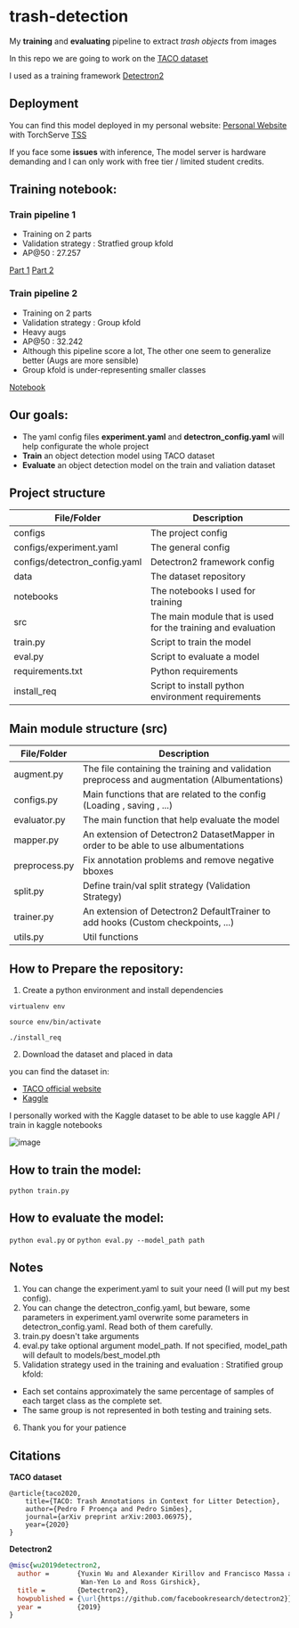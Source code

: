 # trash-detection
My **training** and **evaluating** pipeline to extract *trash objects* from images

In this repo we are going to work on the [TACO dataset](http://tacodataset.org/)

I used as a training framework [Detectron2](https://github.com/facebookresearch/detectron2)

## Deployment
You can find this model deployed in my personal website: [Personal Website](https://personalwebsitemo5.vercel.app/) with TorchServe [TSS](https://github.com/Mo5mami/TSS)

If you face some **issues** with inference, The model server is hardware demanding and I can only work with free tier / limited student credits.


## Training notebook:
### Train pipeline 1
- Training on 2 parts
- Validation strategy : Stratfied group kfold
- AP@50 : 27.257
 
[Part 1](https://www.kaggle.com/mo5mami/trash-detection-project-with-taco-dataset)
[Part 2](https://www.kaggle.com/mo5mami/trash-detection-project-with-taco-dataset-part-2)

### Train pipeline 2
- Training on 2 parts
- Validation strategy : Group kfold
- Heavy augs
- AP@50 : 32.242
- Although this pipeline score a lot, The other one seem to generalize better (Augs are more sensible)
- Group kfold is under-representing smaller classes

[Notebook](https://www.kaggle.com/mo5mami/trash-detection-project-with-heavier-augs)



## Our goals:
- The yaml config files **experiment.yaml** and **detectron_config.yaml** will help configurate the whole project
- **Train** an object detection model using TACO dataset
- **Evaluate** an object detection model on the train and valiation dataset


## Project structure

| File/Folder      | Description |
| ----------- | ----------- |
| configs      | The project config        |
| configs/experiment.yaml      | The general config        |
| configs/detectron_config.yaml      | Detectron2 framework config        |
| data      | The dataset repository        |
| notebooks   | The notebooks I used for training        |
| src   | The main module that is used for the training and evaluation         |
| train.py   | Script to train the model       |
| eval.py   | Script to evaluate a model        |
| requirements.txt   | Python requirements        |
| install_req   | Script to install python environment requirements        |


## Main module structure (src)

| File/Folder      | Description |
| ----------- | ----------- |
| augment.py      | The file containing the training and validation preprocess and augmentation (Albumentations)    |
| configs.py      | Main functions that are related to the config (Loading , saving , ...)        |
| evaluator.py      | The main function that help evaluate the model        |
| mapper.py      | An extension of Detectron2 DatasetMapper in order to be able to use albumentations        |
| preprocess.py   | Fix annotation problems and remove negative bboxes        |
| split.py   | Define train/val split strategy (Validation Strategy)         |
| trainer.py   | An extension of Detectron2 DefaultTrainer to add hooks (Custom checkpoints, ...)       |
| utils.py   | Util functions        |

## How to Prepare the repository:

1. Create a python environment and install dependencies

`virtualenv env`

`source env/bin/activate`

`./install_req`

2. Download the dataset and placed in data

you can find the dataset in:
- [TACO official website](http://tacodataset.org/)
- [Kaggle](https://www.kaggle.com/kneroma/tacotrashdataset)

I personally worked with the Kaggle dataset to be able to use kaggle API / train in kaggle notebooks

![image](https://user-images.githubusercontent.com/48622965/116788852-dda68100-aaa3-11eb-92d8-05ecfdb2e177.png)

## How to train the model:
`python train.py`

## How to evaluate the model:
`python eval.py` or
`python eval.py --model_path path`


## Notes
1. You can change the experiment.yaml to suit your need (I will put my best config).
2. You can change the detectron_config.yaml, but beware, some parameters in experiment.yaml overwrite some parameters in detectron_config.yaml. Read both of them carefully.
3. train.py doesn't take arguments
4. eval.py take optional argument model_path. If not specified, model_path will default to models/best_model.pth
5. Validation strategy used in the training and evaluation : Stratified group kfold:
- Each set contains approximately the same percentage of samples of each target class as the complete set.
- The same group is not represented in both testing and training sets.
6. Thank you for your patience

## Citations

**TACO dataset**
```
@article{taco2020,
    title={TACO: Trash Annotations in Context for Litter Detection},
    author={Pedro F Proença and Pedro Simões},
    journal={arXiv preprint arXiv:2003.06975},
    year={2020}
}
```
**Detectron2**

```BibTeX
@misc{wu2019detectron2,
  author =       {Yuxin Wu and Alexander Kirillov and Francisco Massa and
                  Wan-Yen Lo and Ross Girshick},
  title =        {Detectron2},
  howpublished = {\url{https://github.com/facebookresearch/detectron2}},
  year =         {2019}
}
```




